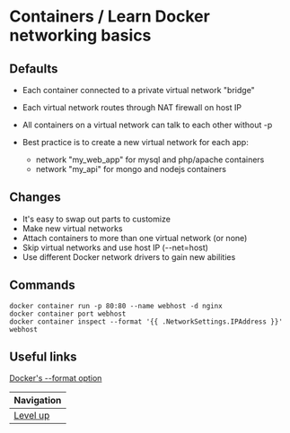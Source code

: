 # Containers / Learn Docker networking basics #

## Defaults ##

* Each container connected to a private virtual network "bridge"
* Each virtual network routes through NAT firewall on host IP
* All containers on a virtual network can talk to each other without -p
* Best practice is to create a new virtual network for each app:

    * network "my_web_app" for mysql and php/apache containers
    * network "my_api" for mongo and nodejs containers

## Changes ##

* It's easy to swap out parts to customize
* Make new virtual networks
* Attach containers to more than one virtual network (or none)
* Skip virtual networks and use host IP (--net=host)
* Use different Docker network drivers to gain new abilities

## Commands ##

    docker container run -p 80:80 --name webhost -d nginx
    docker container port webhost
    docker container inspect --format '{{ .NetworkSettings.IPAddress }}' webhost

## Useful links ##

[Docker's --format option](https://docs.docker.com/engine/admin/formatting/)

| Navigation               |
| ------------------------ |
| [Level up](../README.md) |

